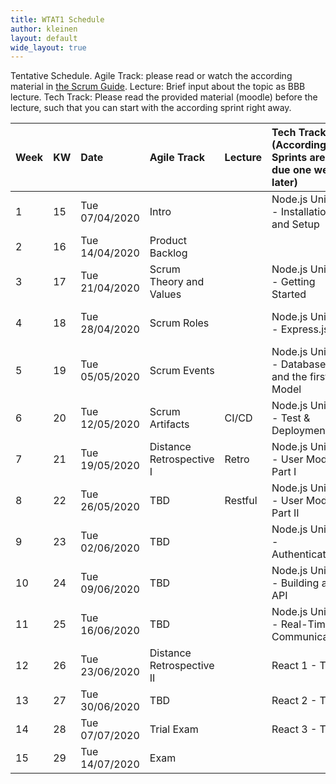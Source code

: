 ```yaml
---
title: WTAT1 Schedule
author: kleinen
layout: default
wide_layout: true
---
```

Tentative Schedule.
Agile Track: please read or watch the according material in [the Scrum Guide](https://www.scrumguides.org/).
Lecture: Brief input about the topic as BBB lecture.
Tech Track: Please read the provided material (moodle) before the lecture, such that you can start with the according sprint right away.

| Week | KW | Date           | Agile Track               | Lecture | Tech Track (According Sprints are due one week later) | Due                       |
|:-----|:---|:---------------|:--------------------------|:--------|:------------------------------------------------------|:--------------------------|
| 1    | 15 | Tue 07/04/2020 | Intro                     |         | Node.js Unit 0 - Installation and Setup               | A0: Project Ideas         |
| 2    | 16 | Tue 14/04/2020 | Product Backlog           |         |                                                       | A1: Proposals             |
| 3    | 17 | Tue 21/04/2020 | Scrum Theory and Values   |         | Node.js Unit 1 - Getting Started                      | Backlog                   |
| 4    | 18 | Tue 28/04/2020 | Scrum Roles               |         | Node.js Unit 2 - Express.js                           | Sprint 1 - First Node App |
| 5    | 19 | Tue 05/05/2020 | Scrum Events              |         | Node.js Unit 3 - Database and the first Model         | Sprint 2 - Express        |
| 6    | 20 | Tue 12/05/2020 | Scrum Artifacts           | CI/CD   | Node.js Unit 8 - Test & Deployment                    | Sprint 3 - Model          |
| 7    | 21 | Tue 19/05/2020 | Distance Retrospective I  | Retro   | Node.js Unit 4 - User Model Part I                    | Sprint 4 - CI/CD          |
| 8    | 22 | Tue 26/05/2020 | TBD                       | Restful | Node.js Unit 4 - User Model Part II                   | Sprint 5 - CR             |
| 9    | 23 | Tue 02/06/2020 | TBD                       |         | Node.js Unit 5 - Authentication                       | Sprint 6 - UD             |
| 10   | 24 | Tue 09/06/2020 | TBD                       |         | Node.js Unit 6 - Building an API                      | Sprint 7 - Authentication |
| 11   | 25 | Tue 16/06/2020 | TBD                       |         | Node.js Unit 7 - Real-Time Communication              | Sprint 8 - API            |
| 12   | 26 | Tue 23/06/2020 | Distance Retrospective II |         | React 1 - TBD                                         | Sprint 9 - Socket.io      |
| 13   | 27 | Tue 30/06/2020 | TBD                       |         | React 2 - TBD                                         | Sprint 10 - React 1       |
| 14   | 28 | Tue 07/07/2020 | Trial Exam                |         | React 3 - TBD                                         | Sprint 11 - React 2       |
| 15   | 29 | Tue 14/07/2020 | Exam                      |         |                                                       | Sprint 12 - React 3       |
